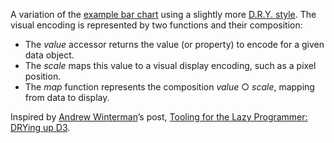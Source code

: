 A variation of the [example bar chart](/mbostock/3885304) using a slightly more [D.R.Y. style](http://en.wikipedia.org/wiki/Don't_repeat_yourself). The visual encoding is represented by two functions and their composition:

* The *value* accessor returns the value (or property) to encode for a given data object.
* The *scale* maps this value to a visual display encoding, such as a pixel position.
* The *map* function represents the composition *value* ○ *scale*, mapping from data to display.

Inspired by [Andrew Winterman](http://awinterman.github.io/)’s post, [Tooling for the Lazy Programmer: DRYing up D3](http://urbanairship.com/blog/2013/07/11/drying-up-d3).